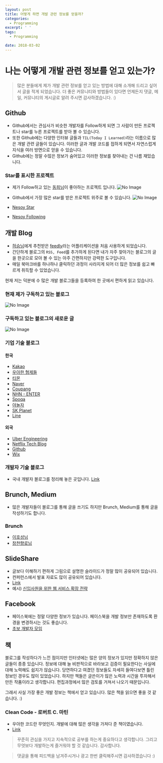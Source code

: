 ```yaml
---
layout: post
title: 어떻게 하면 개발 관련 정보를 얻을까?
categories:
  - Programming
excerpt: ' '
tags:
  - Programming

date: 2018-03-02
---
```


# 나는 어떻게 개발 관련 정보를 얻고 있는가?
> 많은 분들에게 제가 개발 관련 정보를 얻고 있는 방법에 대해 소개해 드리고 싶어서 글을 적게 되었습니다. 더 좋은 커뮤니티와 방법들이 있다면 언제든지 댓글, 메일, 커뮤니티의 게시글로 알려 주시면 감사하겠습니다. :)

## Github
- Github에서는 관심사가 비슷한 개발자를 Follow하게 되면 그 사람이 만든 프로젝트나 star를 누른 프로젝트를 받아 볼 수 있습니다.
- 또한 Github에는 다양한 인터뷰 글들과 `TIL(Today I Learned)`라는 이름으로 많은 개발 관련 글들이 있습니다. 이러한 글과 개발 코드를 접하게 되면서 자연스럽게 지식을 여러 방면으로 얻을 수 있습니다.
- Github에는 정말 수많은 정보가 숨어있고 이러한 정보를 찾아내는 건 나름 재밌습니다.

### Star를 표시한 프로젝트
- 제가 Follow하고 있는 [동희님](https://github.com/opklnm102)이 좋아하는 프로젝트 입니다.
![No Image](/assets/posts/20180302/2.png)

- Github에서 가장 많은 star를 받은 프로젝트 위주로 볼 수 있습니다.
![No Image](/assets/posts/20180302/3.png)

- [Nesoy Star](https://github.com/NESOY?tab=stars)
- [Nesoy Following](https://github.com/NESOY?tab=following)


## 개발 Blog
- [허승님](https://seanlion.github.io/)에게 추천받은 [feedly](http://feedly.com/)라는 어플리케이션을 처음 사용하게 되었습니다.
- 간단하게 블로그의 `RSS, Feed`를 추가하게 된다면 내가 자주 찾아가는 블로그의 글을 한곳으로 모아 볼 수 있는 아주 간편하지만 강력한 도구입니다.
- 매일 북마크바를 하나하나 클릭하던 과정이 사라지게 되어 더 많은 정보를 쉽고 빠르게 취득할 수 있었습니다.


현재 저는 덕분에 수 많은 개발 블로그들을 등록하여 한 곳에서 편하게 읽고 있습니다.

### 현재 제가 구독하고 있는 블로그
![No Image](/assets/posts/20180302/4.png)
### 구독하고 있는 블로그의 새로운 글
![No Image](/assets/posts/20180302/5.png)

### 기업 기술 블로그
#### 한국
- [Kakao](http://tech.kakao.com/)
- [우아한 형제들](http://woowabros.github.io/)
- [티몬](http://tmondev.blog.me/)
- [Naver](http://d2.naver.com/)
- [Coupang](https://medium.com/coupang-tech)
- [NHN - ENTER](https://meetup.toast.com/)
- [Spoqa](https://spoqa.github.io/)
- [야놀자](https://yanolja.github.io/)
- [SK Planet](http://readme.skplanet.com/)
- [Line](https://engineering.linecorp.com/ko/blog/)
#### 외국
- [Uber Engineering](https://eng.uber.com/)
- [Netflix Tech Blog](https://medium.com/netflix-techblog)
- [Github](https://blog.github.com/category/engineering/)
- [Wix](wix.engineering)

### 개발자 기술 블로그
- 국내 개발자 블로그를 정리해 놓은 곳입니다. [Link](https://github.com/sarojaba/awesome-devblog)

## Brunch, Medium
- 많은 개발자들이 블로그를 통해 글을 쓰기도 하지만 Brunch, Medium를 통해 글을 작성하기도 합니다.
### Brunch
- [이호성님](https://brunch.co.kr/@leehosung)
- [창천향로님](https://brunch.co.kr/@jojoldu)

## SlideShare
- 글보다 이해하기 편하게 그림으로 설명한 슬라이드가 정말 많이 공유되어 있습니다.
- 컨퍼런스에서 발표 자료도 많이 공유되어 있습니다.
- [Link](https://www.slideshare.net/)
- 예시) [신입사원을 위한 웹 서비스 확장 전략](https://www.slideshare.net/charsyam2/webservice-scaling-for-newbie)

## Facebook
- 페이스북에는 정말 다양한 정보가 있습니다. 페이스북을 개발 정보만 존재하도록 환경을 변경하시는 것도 좋습니다.
- [초보 개발자 모임](https://www.facebook.com/devbeginner/)


## 책
블로그를 작성하다가 느낀 점이지만 인터넷에는 많은 양의 정보가 있지만 정확하지 않은 글들이 종종 있습니다. 정보에 대해 늘 비판적으로 바라보고 검증이 필요한다는 사실에 대해 노력해도 쉽지가 않습니다.
당연하다고 여겼던 정보들도 자세히 들여다보면 틀린 정보인 경우도 많이 있었습니다. 하지만 책들은 글쓴이가 많은 노력과 시간을 투자해서 만든 작품이라고 생각합니다. 편집과정에서 많은 검토를 거쳐서 나오기 때문입니다.


그래서 사실 가장 좋은 개발 정보는 책에서 얻고 있습니다. 많은 책을 읽으면 좋을 것 같습니다. :)

### Clean Code - 로버트 C. 마틴
- 우아한 코드란 무엇인지. 개발에 대해 많은 생각을 가져다 준 책이였습니다.
- [Link](http://www.aladin.co.kr/shop/wproduct.aspx?ItemId=34083680)


> 꾸준히 관심을 가지고 지속적으로 공부를 하는게 중요하다고 생각합니다. 그리고 무엇보다 개발하는게 즐거워야 할 것 같습니다. 감사합니다.


> 댓글을 통해 피드백을 남겨주시거나 광고 한번 클릭해주시면 감사하겠습니다 :)